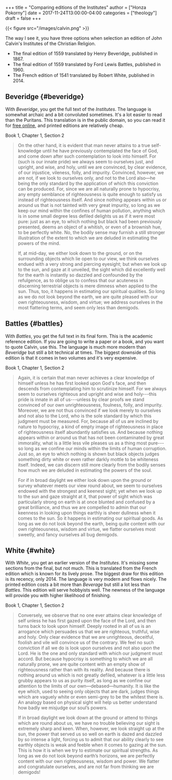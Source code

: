 +++
title = "Comparing editions of the Institutes"
author = ["Honza Pokorny"]
date = 2017-11-24T13:00:00-04:00
categories = ["theology"]
draft = false
+++

{{< figure src="/images/calvin.png" >}}

The way I see it, you have three options when selection an edition of John
Calvin's Institutes of the Christian Religion.

-   The final edition of 1559 translated by Henry Beveridge, published in 1867.
-   The final edition of 1559 translated by Ford Lewis Battles, published in 1960.
-   The French edition of 1541 translated by Robert White, published in 2014.


## Beveridge {#beveridge}

With _Beveridge_, you get the full text of the _Institutes_.  The language is
somewhat archaic and a bit convoluted sometimes.  It's a lot easier to read than
the Puritans.  This translation is in the public domain, so you can read it for
[free online](http://www.ccel.org/ccel/calvin/institutes.i.html), and printed editions are relatively cheap.

Book 1, Chapter 1, Section 2

> On the other hand, it is evident that man never attains to a true
> self-knowledge until he have previously contemplated the face of God, and
> come down after such contemplation to look into himself. For (such is our
> innate pride) we always seem to ourselves just, and upright, and wise, and
> holy, until we are convinced, by clear evidence, of our injustice, vileness,
> folly, and impurity. Convinced, however, we are not, if we look to ourselves
> only, and not to the Lord also—he being the only standard by the application
> of which this conviction can be produced. For, since we are all naturally
> prone to hypocrisy, any empty semblance of righteousness is quite enough to
> satisfy us instead of righteousness itself. And since nothing appears within
> us or around us that is not tainted with very great impurity, so long as we
> keep our mind within the confines of human pollution, anything which is in
> some small degree less defiled delights us as if it were most pure: just as
> an eye, to which nothing but black had been previously presented, deems an
> object of a whitish, or even of a brownish hue, to be perfectly white. No,
> the bodily sense may furnish a still stronger illustration of the extent to
> which we are deluded in estimating the powers of the mind.
>
> If, at mid-day, we either look down to the ground, or on the surrounding
> objects which lie open to our view, we think ourselves endued with a very
> strong and piercing eyesight; but when we look up to the sun, and gaze at it
> unveiled, the sight which did excellently well for the earth is instantly so
> dazzled and confounded by the refulgence, as to oblige us to confess that
> our acuteness in discerning terrestrial objects is mere dimness when applied
> to the sun. Thus, too, it happens in estimating our spiritual qualities. So
> long as we do not look beyond the earth, we are quite pleased with our own
> righteousness, wisdom, and virtue; we address ourselves in the most
> flattering terms, and seem only less than demigods.


## Battles {#battles}

With _Battles_, you get the full text in its final form.  This is the academic
reference edition.  If you are going to write a paper or a book, and you want to
quote Calvin, use this.  The language is much more modern than _Beveridge_ but
still a bit technical at times.  The biggest downside of this edition is that it
comes in two volumes and it's very expensive.

Book 1, Chapter 1, Section 2

> Again, it is certain that man never achieves a clear knowledge of himself
> unless he has first looked upon God's face, and then descends from
> contemplating him to scrutinize himself.  For we always seem to ourselves
> righteous and upright and wise and holy---this pride is innate in all of
> us---unless by clear proofs we stand convinced of our own unrighteousness,
> foulness, folly, and impurity.  Moreover, we are not thus convinced if we
> look merely to ourselves and not also to the Lord, who is the sole standard
> by which this judgment must be measured.  For, because all of us are
> inclined by nature to hypocrisy, a kind of empty image of righteousness in
> place of righteousness itself abundantly satisfies us.  And because nothing
> appears within or around us that has not been contaminated by great
> immorality, what is a little less vile pleases us as a thing most pure---so
> long as we confine our minds within the limits of human corruption.  Just
> so, an eye to which nothing is shown but black objects judges something
> dirty white or even rather darkly mottle to be whiteness itself.  Indeed, we
> can discern still more clearly from the bodily senses how much we are
> deluded in estimating the powers of the soul.
>
> For if in broad daylight we either look down upon the ground or survey
> whatever meets our view round about, we seem to ourselves endowed with the
> strongest and keenest sight; yet when we look up to the sun and gaze
> straight at it, that power of sight which was particularly strong on earth
> is at once blunted and confused by a great brilliance, and thus we are
> compelled to admin that our keenness in looking upon things earthly is sheer
> dullness when it comes to the sun.  So it happens in estimating our
> spiritual goods.  As long as we do not look beyond the earth, being quite
> content with our own righteousness, wisdom and virtue, we flatter ourselves
> most sweetly, and fancy ourselves all bug demigods.


## White {#white}

With _White_, you get an earlier version of the _Institutes_.  It's missing
some sections from the final, but not much.  This is translated from the French
edition which is known for its lively prose.  The biggest draw for this edition
is its recency, only 2014. The language is very modern and flows nicely.  The
printed edition costs a bit more than _Beverage_ but still a lot less than
_Battles_.  This edition will serve hobbyists well.  The newness of the
language will provide you with higher likelihood of finishing.

Book 1, Chapter 1, Section 2

> Conversely, we observe that no one ever attains clear knowledge of self unless
> he has first gazed upon the face of the Lord, and then turns back to look upon
> himself. Deeply rooted in all of us is an arrogance which persuades us that we
> are righteous, truthful, wise and holy. Only clear evidence that we are
> unrighteous, deceitful, foolish and vile will convince us of the contrary. We
> feel no such conviction if all we do is look upon ourselves and not also upon
> the Lord. He is the one and only standard with which our judgment must
> accord. But because hypocrisy is something to which we are all naturally prone,
> we are quite content with an empty show of righteousness rather than with its
> reality. And because there is nothing around us which is not greatly defiled,
> whatever is a little less grubby appears to us as purity itself, as long as we
> confine our attention to the limits of our own—debased—humanity. It is like the
> eye which, used to seeing only objects that are dark, judges things which are
> vaguely white or even semi-grey to be the whitest there is.  An analogy based on
> physical sight will help us better understand how badly we misjudge our soul’s
> powers.
>
> If in broad daylight we look down at the ground or attend to things which are
> round about us, we have no trouble believing our sight is extremely sharp and
> keen. When, however, we look straight up at the sun, the power that served us so
> well on earth is dazed and dazzled by so intense a light, forcing us to admit
> that our ability clearly to see earthly objects is weak and feeble when it comes
> to gazing at the sun. This is how it is when we try to estimate our spiritual
> strengths. As long as we do not look beyond earth’s horizons, we are perfectly
> content with our own righteousness, wisdom and power.  We flatter and
> congratulate ourselves, and are not far from thinking we are demigods!

